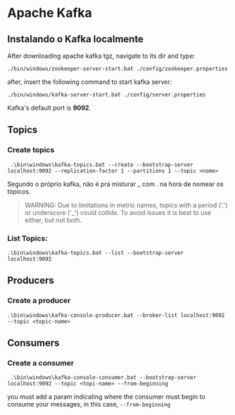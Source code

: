 # Apache Kafka

## Instalando o Kafka localmente
After downloading apache kafka tgz, navigate to its dir and type:
```
./bin/windows/zookeeper-server-start.bat ./config/zookeeper.properties
```
after, insert the following command to start kafka server:
```
./bin/windows/kafka-server-start.bat ./config/server.properties
```

Kafka's default port is **9092**.


## Topics
### Create topics
```
 .\bin\windows\kafka-topics.bat --create --bootstrap-server localhost:9092 --replication-factor 1 --partitions 1 --topic <nome>
```

Segundo o próprio kafka, não é pra misturar _ com . na hora de nomear os tópicos.  
> WARNING: Due to limitations in metric names, topics with a period ('.') or underscore ('_') could collide. To avoid issues it is best to use either, but not both.

### List Topics:
```
.\bin\windows\kafka-topics.bat --list --bootstrap-server localhost:9092

```

## Producers

### Create a producer
```
.\bin\windows\kafka-console-producer.bat --broker-list localhost:9092 --topic <topic-name>
```

## Consumers

### Create a consumer

```
 .\bin\windows\kafka-console-consumer.bat --bootstrap-server localhost:9092 --topic <topi-name> --from-beginning
```

you must add a param indicating where the consumer must begin to consume your messages, in this case, ```--from-beginning```